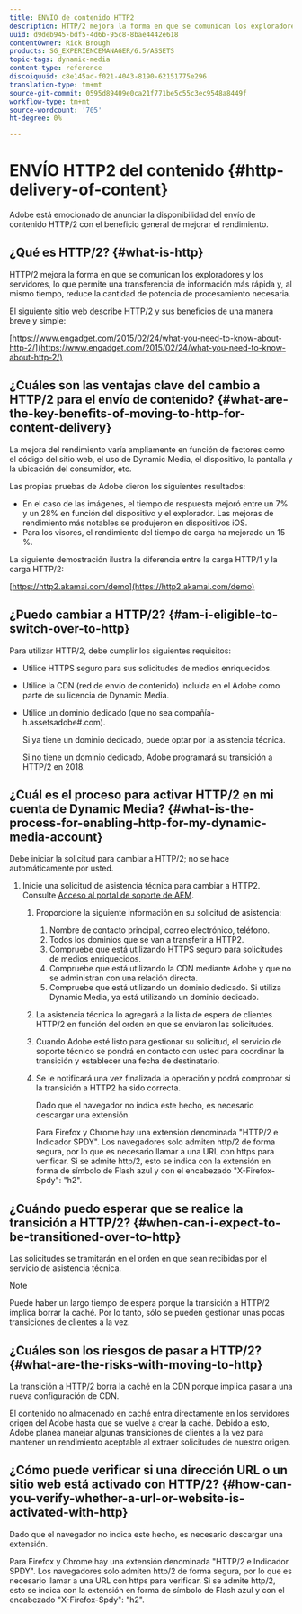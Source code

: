 ```yaml
---
title: ENVÍO de contenido HTTP2
description: HTTP/2 mejora la forma en que se comunican los exploradores y los servidores, lo que permite una transferencia de información más rápida y, al mismo tiempo, reduce la cantidad de potencia de procesamiento necesaria.
uuid: d9deb945-bdf5-4d6b-95c8-8bae4442e618
contentOwner: Rick Brough
products: SG_EXPERIENCEMANAGER/6.5/ASSETS
topic-tags: dynamic-media
content-type: reference
discoiquuid: c8e145ad-f021-4043-8190-62151775e296
translation-type: tm+mt
source-git-commit: 0595d89409e0ca21f771be5c55c3ec9548a8449f
workflow-type: tm+mt
source-wordcount: '705'
ht-degree: 0%

---
```



# ENVÍO HTTP2 del contenido {#http-delivery-of-content}

Adobe está emocionado de anunciar la disponibilidad del envío de contenido HTTP/2 con el beneficio general de mejorar el rendimiento.

## ¿Qué es HTTP/2? {#what-is-http}

HTTP/2 mejora la forma en que se comunican los exploradores y los servidores, lo que permite una transferencia de información más rápida y, al mismo tiempo, reduce la cantidad de potencia de procesamiento necesaria.

El siguiente sitio web describe HTTP/2 y sus beneficios de una manera breve y simple:

[https://www.engadget.com/2015/02/24/what-you-need-to-know-about-http-2/](https://www.engadget.com/2015/02/24/what-you-need-to-know-about-http-2/)

## ¿Cuáles son las ventajas clave del cambio a HTTP/2 para el envío de contenido? {#what-are-the-key-benefits-of-moving-to-http-for-content-delivery}

La mejora del rendimiento varía ampliamente en función de factores como el código del sitio web, el uso de Dynamic Media, el dispositivo, la pantalla y la ubicación del consumidor, etc.

Las propias pruebas de Adobe dieron los siguientes resultados:

* En el caso de las imágenes, el tiempo de respuesta mejoró entre un 7% y un 28% en función del dispositivo y el explorador. Las mejoras de rendimiento más notables se produjeron en dispositivos iOS.
* Para los visores, el rendimiento del tiempo de carga ha mejorado un 15 %.

La siguiente demostración ilustra la diferencia entre la carga HTTP/1 y la carga HTTP/2:

[https://http2.akamai.com/demo](https://http2.akamai.com/demo)

## ¿Puedo cambiar a HTTP/2? {#am-i-eligible-to-switch-over-to-http}

Para utilizar HTTP/2, debe cumplir los siguientes requisitos:

* Utilice HTTPS seguro para sus solicitudes de medios enriquecidos.
* Utilice la CDN (red de envío de contenido) incluida en el Adobe como parte de su licencia de Dynamic Media.
* Utilice un dominio dedicado (que no sea compañía-h.assetsadobe#.com).

   Si ya tiene un dominio dedicado, puede optar por la asistencia técnica.

   Si no tiene un dominio dedicado, Adobe programará su transición a HTTP/2 en 2018.

## ¿Cuál es el proceso para activar HTTP/2 en mi cuenta de Dynamic Media? {#what-is-the-process-for-enabling-http-for-my-dynamic-media-account}

Debe iniciar la solicitud para cambiar a HTTP/2; no se hace automáticamente por usted.

1. Inicie una solicitud de asistencia técnica para cambiar a HTTP2. Consulte [Acceso al portal de soporte de AEM](https://helpx.adobe.com/experience-manager/kb/accessing-aem-support-portal.html).

   1. Proporcione la siguiente información en su solicitud de asistencia:

      1. Nombre de contacto principal, correo electrónico, teléfono.
      1. Todos los dominios que se van a transferir a HTTP2.
      1. Compruebe que está utilizando HTTPS seguro para solicitudes de medios enriquecidos.
      1. Compruebe que está utilizando la CDN mediante Adobe y que no se administran con una relación directa.
      1. Compruebe que está utilizando un dominio dedicado. Si utiliza Dynamic Media, ya está utilizando un dominio dedicado.
   1. La asistencia técnica lo agregará a la lista de espera de clientes HTTP/2 en función del orden en que se enviaron las solicitudes.
   1. Cuando Adobe esté listo para gestionar su solicitud, el servicio de soporte técnico se pondrá en contacto con usted para coordinar la transición y establecer una fecha de destinatario.
   1. Se le notificará una vez finalizada la operación y podrá comprobar si la transición a HTTP2 ha sido correcta.

      Dado que el navegador no indica este hecho, es necesario descargar una extensión.

      Para Firefox y Chrome hay una extensión denominada &quot;HTTP/2 e Indicador SPDY&quot;. Los navegadores solo admiten http/2 de forma segura, por lo que es necesario llamar a una URL con https para verificar. Si se admite http/2, esto se indica con la extensión en forma de símbolo de Flash azul y con el encabezado &quot;X-Firefox-Spdy&quot;: &quot;h2&quot;.


## ¿Cuándo puedo esperar que se realice la transición a HTTP/2? {#when-can-i-expect-to-be-transitioned-over-to-http}

Las solicitudes se tramitarán en el orden en que sean recibidas por el servicio de asistencia técnica.

>[!NOTE]
>
>Puede haber un largo tiempo de espera porque la transición a HTTP/2 implica borrar la caché. Por lo tanto, sólo se pueden gestionar unas pocas transiciones de clientes a la vez.

## ¿Cuáles son los riesgos de pasar a HTTP/2? {#what-are-the-risks-with-moving-to-http}

La transición a HTTP/2 borra la caché en la CDN porque implica pasar a una nueva configuración de CDN.

El contenido no almacenado en caché entra directamente en los servidores origen del Adobe hasta que se vuelve a crear la caché. Debido a esto, Adobe planea manejar algunas transiciones de clientes a la vez para mantener un rendimiento aceptable al extraer solicitudes de nuestro origen.

## ¿Cómo puede verificar si una dirección URL o un sitio web está activado con HTTP/2? {#how-can-you-verify-whether-a-url-or-website-is-activated-with-http}

Dado que el navegador no indica este hecho, es necesario descargar una extensión.

Para Firefox y Chrome hay una extensión denominada &quot;HTTP/2 e Indicador SPDY&quot;. Los navegadores solo admiten http/2 de forma segura, por lo que es necesario llamar a una URL con https para verificar. Si se admite http/2, esto se indica con la extensión en forma de símbolo de Flash azul y con el encabezado &quot;X-Firefox-Spdy&quot;: &quot;h2&quot;.

